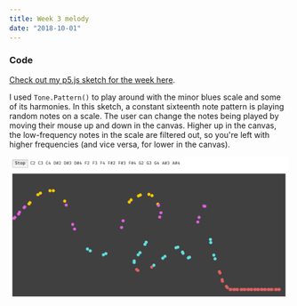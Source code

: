 ```yaml
---
title: Week 3 melody
date: "2018-10-01"
---
```


### Code

[Check out my p5.js sketch for the week here](/projects/code-of-music/melody-sketch).

I used `Tone.Pattern()` to play around with the minor blues scale and some of its harmonies. In this sketch, a constant sixteenth note pattern is playing random notes on a scale. The user can change the notes being played by moving their mouse up and down in the canvas. Higher up in the canvas, the low-frequency notes in the scale are filtered out, so you're left with higher frequencies (and vice versa, for lower in the canvas).

![melody-sketch](melody-sketch.png)
